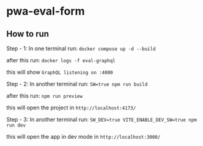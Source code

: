 # pwa-eval-form

## How to run

Step - 1: In one terminal run: `docker compose up -d --build` 

after this run: `docker logs -f eval-graphql`

this will show `GraphQL listening on :4000`

Step - 2: In another terminal run: `SW=true npm run build`

after this run: `npm run preview`

this will open the project in `http://localhost:4173/`

Step - 3: In another terminal run: `SW_DEV=true VITE_ENABLE_DEV_SW=true npm run dev`

this will open the app in dev mode in `http://localhost:3000/`
